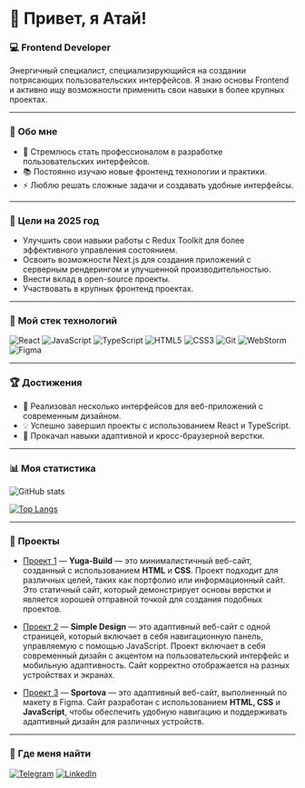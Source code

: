 # 👋 Привет, я Атай!

### 💻 Frontend Developer  
Энергичный специалист, специализирующийся на создании потрясающих пользовательских интерфейсов. Я знаю основы Frontend и активно ищу возможности применить свои навыки в более крупных проектах.  

---

### 🌱 **Обо мне**
- 🎯 Стремлюсь стать профессионалом в разработке пользовательских интерфейсов.  
- 📚 Постоянно изучаю новые фронтенд технологии и практики.  
- ⚡ Люблю решать сложные задачи и создавать удобные интерфейсы.

---

### 🚀 **Цели на 2025 год**
- Улучшить свои навыки работы с Redux Toolkit для более эффективного управления состоянием.  
- Освоить возможности Next.js для создания приложений с серверным рендерингом и улучшенной производительностью.  
- Внести вклад в open-source проекты.  
- Участвовать в крупных фронтенд проектах.

---

### 🧰 **Мой стек технологий**
![React](https://img.shields.io/badge/-React-61DAFB?logo=react&logoColor=white&style=for-the-badge)
![JavaScript](https://img.shields.io/badge/-JavaScript-F7DF1E?logo=javascript&logoColor=black&style=for-the-badge)
![TypeScript](https://img.shields.io/badge/-TypeScript-007ACC?logo=typescript&logoColor=white&style=for-the-badge)
![HTML5](https://img.shields.io/badge/-HTML5-E34F26?logo=html5&logoColor=white&style=for-the-badge)
![CSS3](https://img.shields.io/badge/-CSS3-1572B6?logo=css3&logoColor=white&style=for-the-badge)
![Git](https://img.shields.io/badge/-Git-F05032?logo=git&logoColor=white&style=for-the-badge)
![WebStorm](https://img.shields.io/badge/-WebStorm-000000?logo=jetbrains&logoColor=white&style=for-the-badge)
![Figma](https://img.shields.io/badge/-Figma-F24E1E?logo=figma&logoColor=white&style=for-the-badge)

---

### 🏆 **Достижения**
- 🎉 Реализовал несколько интерфейсов для веб-приложений с современным дизайном.  
- 💡 Успешно завершил проекты с использованием React и TypeScript.  
- 🚀 Прокачал навыки адаптивной и кросс-браузерной верстки.

---

### 📊 **Моя статистика**
![GitHub stats](https://github-readme-stats.vercel.app/api?username=T-Atai-T&show_icons=true&theme=tokyonight)

[![Top Langs](https://github-readme-stats.vercel.app/api/top-langs/?username=T-Atai-T&layout=compact&theme=tokyonight)](https://github.com/anuraghazra/github-readme-stats)

---

### 🎯 **Проекты**
- [Проект 1](https://github.com/T-Atai-T/Yuga-Build.git) — **Yuga-Build** — это минималистичный веб-сайт, созданный с использованием **HTML** и **CSS**. Проект подходит для различных целей, таких как портфолио или информационный сайт. Это статичный сайт, который демонстрирует основы верстки и является хорошей отправной точкой для создания подобных проектов.

- [Проект 2](https://github.com/T-Atai-T/Simple-Design.git) — **Simple Design** — это адаптивный веб-сайт с одной страницей, который включает в себя навигационную панель, управляемую с помощью JavaScript. Проект включает в себя современный дизайн с акцентом на пользовательский интерфейс и мобильную адаптивность. Сайт корректно отображается на разных устройствах и экранах.

- [Проект 3](https://github.com/T-Atai-T/Sportova.git) — **Sportova** — это адаптивный веб-сайт, выполненный по макету в Figma. Сайт разработан с использованием **HTML, CSS** и **JavaScript**, чтобы обеспечить удобную навигацию и поддерживать адаптивный дизайн для различных устройств.

---

### 📲 **Где меня найти**
[![Telegram](https://img.shields.io/badge/-Telegram-2CA5E0?logo=telegram&logoColor=white&style=for-the-badge)](https://t.me/Atai_v)
[![LinkedIn](https://img.shields.io/badge/-LinkedIn-0077B5?logo=linkedin&logoColor=white&style=for-the-badge)](https://linkedin.com/in/atai-toktomambetov-471a5234b)
